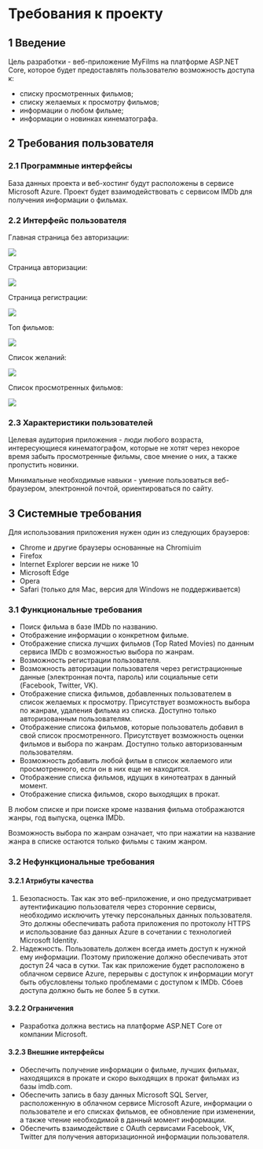# Требования к проекту
## 1 Введение

Цель разработки - веб-приложение MyFilms на платформе ASP.NET Core, которое будет предоставлять пользователю возможность доступа к:
* списку просмотренных фильмов;
* списку желаемых к просмотру фильмов;
* информации о любом фильме;
* информации о новинках кинематографа.

## 2 Требования пользователя
### 2.1 Программные интерфейсы
База данных проекта и веб-хостинг будут расположены в сервисе Microsoft Azure. Проект будет взаимодействовать с сервисом IMDb для получения информации о фильмах.
### 2.2 Интерфейс пользователя

Главная страница без авторизации:

![](https://github.com/Dhoine/MyFilms/blob/master/Mockups/Main%20page%20without%20active%20user.png?raw=true)

Страница авторизации:

![](https://github.com/Dhoine/MyFilms/blob/master/Mockups/Login.png?raw=true)

Страница регистрации:

![](https://github.com/Dhoine/MyFilms/blob/master/Mockups/Registration.png?raw=true)

Топ фильмов:

![](https://github.com/Dhoine/MyFilms/blob/master/Mockups/Top%20movies.png?raw=true)

Список желаний:

![](https://github.com/Dhoine/MyFilms/blob/master/Mockups/Watchlist.png?raw=true)

Список просмотренных фильмов:

![](https://github.com/Dhoine/MyFilms/blob/master/Mockups/Watched.png?raw=true)

### 2.3 Характеристики пользователей

Целевая аудитория приложения - люди любого возраста, интересующиеся кинематографом, которые не хотят через некорое время забыть просмотренные фильмы, свое мнение о них, а также пропустить новинки. 

Минимальные необходимые навыки - умение пользоваться веб-браузером, электронной почтой, ориентироваться по сайту.

## 3 Системные требования
Для использования приложения нужен один из следующих браузеров:
* Chrome и другие браузеры основанные на Chromiuim
* Firefox
* Internet Explorer версии не ниже 10
* Microsoft Edge 
* Opera 
* Safari (только для Mac, версия для Windows не поддерживается) 

### 3.1 Функциональные требования
* Поиск фильма в базе IMDb по названию.
* Отображение информации о конкретном фильме.
* Отображение списка лучших фильмов (Top Rated Movies) по данным сервиса IMDb с возможностью выбора по жанрам.
* Возможность регистрации пользователя.
* Возможность авторизации пользователя через регистрационные данные (электронная почта, пароль) или социальные сети (Facebook, Twitter, VK).
* Отображение списка фильмов, добавленных пользователем в список желаемых к просмотру. Присутствует возможность выбора по жанрам, удаления фильма из списка. Доступно только авторизованным пользователям.
* Отображение списока фильмов, которые пользователь добавил в свой список просмотренного. Присутствует возможность оценки фильмов и выбора по жанрам. Доступно только авторизованным пользователям.
* Возможность добавить любой фильм в список желаемого или просмотренного, если он в них еще не находится.
* Отображение списка фильмов, идущих в кинотеатрах в данный момент.
* Отображение списка фильмов, скоро выходящих в прокат.

В любом списке и при поиске кроме названия фильма отображаются жанры, год выпуска, оценка IMDb. 

Возможность выбора по жанрам означает, что при нажатии на название жанра в списке остаются только фильмы с таким жанром.

 ### 3.2 Нефункциональные требования
 #### 3.2.1 Атрибуты качества
1. Безопасность. Так как это веб-приложение, и оно предусматривает аутентификацию пользователя через сторонние сервисы, необходимо исключить утечку персональных данных пользователя. Это должны обеспечивать работа приложения по протоколу HTTPS и использование баз данных Azure в сочетании с технологией Microsoft Identity.
2. Надежность. Пользователь должен всегда иметь доступ к нужной ему информации. Поэтому приложение должно обеспечивать этот доступ 24 часа в сутки. Так как приложение будет расположено в облачном сервисе Azure, перерывы с доступок к информации могут быть обусловлены только проблемами с доступом к IMDb. Сбоев доступа должно быть не более 5 в сутки.
#### 3.2.2 Ограничения
* Разработка должна вестись на платформе ASP.NET Core от компании Microsoft.
#### 3.2.3 Внешние интерфейсы
* Обеспечить получение информации о фильме, лучших фильмах, находящихся в прокате и скоро выходящих в прокат фильмах из базы imdb.com.
* Обеспечить запись в базу данных Microsoft SQL Server, расположенную в облачном сервисе Microsoft Azure, информации о пользователе и его списках фильмов, ее обновление при изменении, а также чтение необходимой в данный момент информации.
* Обеспечить взаимодействие с OAuth сервисами Facebook, VK, Twitter для получения авторизационной информации пользователя.
